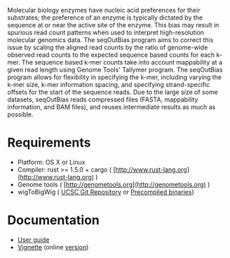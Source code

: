 Molecular biology enzymes have nucleic acid preferences for their substrates; the preference of an
enzyme is typically dictated by the sequence at or near the active site of the enzyme. This bias may
result in spurious read count patterns when used to interpret high-resolution molecular genomics data.
The seqOutBias program aims to correct this issue by scaling the aligned read counts by the ratio of genome-wide observed read counts to the expected
sequence based counts for each k-mer. The sequence based k-mer counts take into account mappability
at a given read length using Genome Tools' Tallymer program. The seqOutBias program allows for
flexibility in specifying the k-mer, including varying the k-mer size, k-mer information spacing, and
specifying strand-specific offsets for the start of the sequence reads. Due to the large size of some
datasets, seqOutBias reads compressed files (FASTA, mappability information, and BAM files), and
reuses intermediate results as much as possible.

# Requirements

- Platform: OS X or Linux
- Compiler: rust >= 1.5.0 + cargo ( [http://www.rust-lang.org](http://www.rust-lang.org) )
- Genome tools ( [http://genometools.org](http://genometools.org) )
- wigToBigWig ( [UCSC Git Repository](http://genome.ucsc.edu/admin/git.html) or [Precompiled binaries](http://hgdownload.cse.ucsc.edu/admin/exe/))

# Documentation

- [User guide](https://guertinlab.github.io/seqOutBias/seqOutBias_user_guide.pdf)
- [Vignette](https://guertinlab.github.io/seqOutBias/seqOutBias_vignette.pdf) (online [version](https://guertinlab.github.io/teste/vignette))
